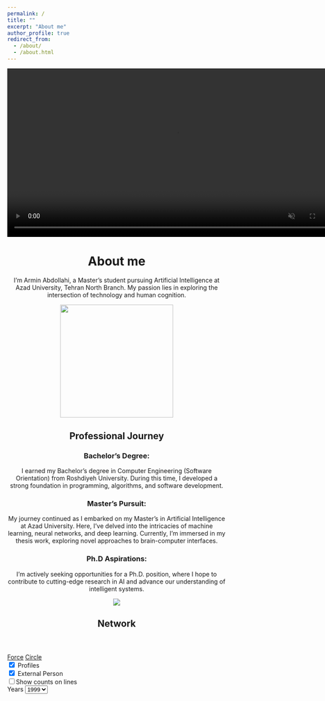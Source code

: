 ```yaml
---
permalink: /
title: ""
excerpt: "About me"
author_profile: true
redirect_from: 
  - /about/
  - /about.html
---
```



<video width="775" autoplay loop muted>
  <source src="https://github.com/user-attachments/assets/07c1bec4-b9b0-489c-b48d-7e372e323bca" type="video/mp4">
</video>


<center>
  
  <h1>
    About me
  </h1>
  
  <p>
    I’m Armin Abdollahi, a Master’s student pursuing Artificial Intelligence at Azad University, Tehran North Branch. My passion lies in exploring the intersection of technology and human cognition.
  </p>

</center>

<center>
  <img src="https://github.com/user-attachments/assets/7d7f2ec5-8ae3-4f59-912c-d1b092771aff"  width="260">
</center>


<center>
  <h2>Professional Journey</h2>
  
  <p>
    <h3>Bachelor’s Degree:</h3> I earned my Bachelor’s degree in Computer Engineering (Software Orientation) from Roshdiyeh University. During this time, I developed a strong foundation in programming, algorithms, and software development.
  </p>
  
  <p>
    <h3>Master’s Pursuit:</h3> My journey continued as I embarked on my Master’s in Artificial Intelligence at Azad University. Here, I’ve delved into the intricacies of machine learning, neural networks, and deep learning. Currently, I’m immersed in my thesis work, exploring novel approaches to brain-computer interfaces.
  </p>
  
  <p>
    <h3>Ph.D Aspirations:</h3> I’m actively seeking opportunities for a Ph.D. position, where I hope to contribute to cutting-edge research in AI and advance our understanding of intelligent systems.
  </p>

</center>



<center>
  <img src="https://github.com/user-attachments/assets/36bbc47d-6e87-4e53-a2da-55f3adfabf7f">
</center>





















<div class="page-section-content page-section-content-persons page-section-content-persons-view" style="padding-top: 0"> <div class="pure-custom"> <div class="page-section-content page-section-content-persons page-section-content-persons-network"> <div class="container"> <section class="page-section content-relation-section organisations-network-section"> <header> <h1 class="title icon icon-network"> <span class="title">Network</span> </h1> </header> <div id="researchNetworkPlaceholder"></div> <div data-content-family="com.elsevier.pure.portal.Person" data-content-id="440f7ae2-2233-4060-855c-c2a25188e2fe" data-locale="en_US" id="researchNetworkContainer"> <div id="researchNetworkHeader"> <div class="viewcontrols"> <a class="pure_icon pure_icon_play" href="javascript://" rel="play" title='Play'></a> <a class="pure_icon pure_icon_zoom-in" href="javascript://" rel="zoom_in" title='Zoom in'></a> <a class="pure_icon pure_icon_zoom-out" href="javascript://" rel="zoom_out" title='Zoom out'></a> <a class="pure_icon pure_icon_expand" rel="expand" title='Maximize the network inside your browser window'></a> <a class="pure_icon pure_icon_contract" rel="contract" title='orginal-size'></a> </div> <div class="views"> <a class="selected" href="javascript://" rel="force" title="Force"><span>Force</span></a> <a href="javascript://" rel="circle" title="Circle"><span>Circle </span></a> </div> </div> <div id="researchNetworkViewer"> <div class="controls"> <div class="families"> <div class="family"> <input name="_family_person" type="hidden"><input data-family="com.elsevier.pure.portal.Person" data-family-url="persons" id="family_person" name="family_person" type="checkbox" checked="checked"> <label for="family_person"><em class="icon icon-person"></em></label> <span>Profiles</span>
                        </div>
                        <div class="family">
                            <input name="_family_externalperson" type="hidden"><input data-family="com.elsevier.pure.portal.ExternalPerson" data-family-url="externalpersons" id="family_externalperson" name="family_externalperson" type="checkbox" checked="checked"> <label for="family_externalperson"><em class="icon icon-externalperson"></em></label> <span>External Person </span>
                        </div>





</div>
                    <div class="lines">
                        <input id="showCounts" type="checkbox"><label for="showCounts"></label><span>Show counts on lines</span>
                    </div>
                    <div class="years">
                        <label class="block" for="startYear">Years </label> <select id="startYear" name="startYear">
                        
  <option value="1999" >
      1999
  </option>
                        
  <option value="2000" >
      2000
  </option>
                        
  <option value="2001" >
      2001
  </option>
                        
  <option value="2002" >
      2002
  </option>
                        
  <option value="2003" >
      2003
  </option>
                        
  <option value="2004" >
      2004
  </option>
                        
  <option value="2005" >
      2005
  </option>
                        
  <option value="2006" >
      2006
  </option>
                        
  <option value="2007" >
      2007
  </option>
                        
                        <option value="2008" >
                            2008
                        </option>
                        
                        <option value="2009" >
                            2009
                        </option>
                        
                        <option value="2010" >
                            2010
                        </option>
                        
                        <option value="2011" >
                            2011
                        </option>
                        
                        <option value="2012" >
                            2012
                        </option>
                        
                        <option value="2013" >
                            2013
                        </option>
                        
                        <option value="2014" >
                            2014
                        </option>
                        
                        <option value="2015" >
                            2015
                        </option>
                        
                        <option value="2016" >
                            2016
                        </option>
                        
                        <option value="2017" >
                            2017
                        </option>
                        
                        <option value="2018" >
                            2018
                        </option>
                        
                        <option value="2019" >
                            2019
                        </option>
                        
                        <option value="2020"  selected=selected>
                            2020
                        </option>
                        
                        <option value="2021" >
                            2021
                        </option>
                        
                        <option value="2022" >
                            2022
                        </option>
                        
                        <option value="2023" >
                            2023
                        </option>
                        
                        <option value="2024" >
                            2024
                        </option>
                        
                    </select>
                        <label for="endYear">to</label>
                        <select id="endYear" name="endYear">
                                
                            <option value="1999" >
                                1999
                            </option>
                            
                            <option value="2000" >
                                2000
                            </option>
                            
                            <option value="2001" >
                                2001
                            </option>
                            
                            <option value="2002" >
                                2002
                            </option>
                            
                            <option value="2003" >
                                2003
                            </option>
                            
                            <option value="2004" >
                                2004
                            </option>
                            
                            <option value="2005" >
                                2005
                            </option>
                            
                            <option value="2006" >
                                2006
                            </option>
                            
                            <option value="2007" >
                                2007
                            </option>
                            
                            <option value="2008" >
                                2008
                            </option>
                            
                            <option value="2009" >
                                2009
                            </option>
                            
                            <option value="2010" >
                                2010
                            </option>
                            
                            <option value="2011" >
                                2011
                            </option>
                            
                            <option value="2012" >
                                2012
                            </option>
                            
                            <option value="2013" >
                                2013
                            </option>
                            
                            <option value="2014" >
                                2014
                            </option>
                            
                            <option value="2015" >
                                2015
                            </option>
                            
                            <option value="2016" >
                                2016
                            </option>
                            
                            <option value="2017" >
                                2017
                            </option>
                            
                            <option value="2018" >
                                2018
                            </option>
                            
                            <option value="2019" >
                                2019
                            </option>
                            
                            <option value="2020" >
                                2020
                            </option>
                            
                            <option value="2021" >
                                2021
                            </option>
                            
                            <option value="2022" >
                                2022
                            </option>
                            
                            <option value="2023" >
                                2023
                            </option>
                            
                            <option value="2024"  selected=selected>
                                2024
                            </option>
                            
                    </select>
                    </div>
                    <div>
                        <label class="block" for="minCollaborationCount">Collaboration minimum</label>
                        <select id="minCollaborationCount" name="minCollaborationCount">
                            
                            <option value="1" >
                                1
                            </option>
                            
                            <option value="2"  selected=selected>
                                2
                            </option>
                            
                            <option value="3" >
                                3
                            </option>
                            
                            <option value="4" >
                                4
                            </option>
                            
                            <option value="5" >
                                5
                            </option>
                            
                            <option value="6" >
                                6
                            </option>
                            
                            <option value="7" >
                                7
                            </option>
                            
                            <option value="8" >
                                8
                            </option>
                            
                            <option value="9" >
                                9
                            </option>
                            
                            <option value="10" >
                                10
                            </option>
                            
                            <option value="15" >
                                15
                            </option>
                            
                            <option value="20" >
                                20
                            </option>
                            
                            <option value="25" >
                                25
                            </option>
                            
                            <option value="30" >
                                30
                            </option>
                            
                            <option value="35" >
                                35
                            </option>
                            
                            <option value="40" >
                                40
                            </option>
                            
                            <option value="45" >
                                45
                            </option>
                            
                            <option value="50" >
                                50
                            </option>
                            
                            <option value="75" >
                                75
                            </option>
                            
                            <option value="100" >
                                100
                            </option>
                            
                            <option value="125" >
                                125
                            </option>
                            
                        <option value="250">
                            250
                        </option>
                        <option value="500">
                            500
                        </option>
                    </select>
                    </div>
                </div>
                <div data-collaboration-title="{count}  research outputs of {source} And {target}" id="researchNetworkDetails">
                    <div class="help">
                        <p>
                            Click on a line in the diagram to see collaboration details.
                        </p>
                        <p>
                            Click icons to see information about the content.
                        </p>
                    </div>
                </div>
            </div>
            
            <div id="researchNetworkDiagram">
                <div data-message="{count} results match the filters. This many results may slow your browser to a crawl." id="researchNetworkSizeWarning" style="display: none;">
                    <span class="message"></span> <a href="javascript://" id="researchNetworkSizeAccept">Show the results anyway</a>
                </div>
                <!--<link href="https://asu.pure.elsevier.com/assets/platform/pure-font/style-4b04b626754f0448e0b501b273532fc0.css" rel="stylesheet">-->
                <div class="portal_diagram portal_diagram_adaptive portal_diagram_hideedgelabels portal_diagram_drawing_size1" id="diagram">
                    <div class="portal_diagram_bar"><span class="portal_diagram_layouts"><a href="javascript://" rel="force">Force</a><a href="javascript://" rel="circle">Circle</a></span><span class="portal_diagram_navigation"><a href="javascript://" rel="zoom_in">In</a><a href="javascript://" rel="zoom_out">Out</a></span><span class="portal_diagram_actions"><a href="javascript://" rel="play">Play</a></span></div>
                    <div class="portal_diagram_drawing"></div>
                    <div class="portal_diagram_controls">
                        <div class="portal_diagram_controls_search">
                            <i class="icon icon-magnifying-glass"></i>
                            <input id="diagramSearch" aria-label="Enter" search="" terms...="" autocomplete="off" spellcheck="false" type="text">
                        </div>
                        <div class="portal_diagram_controls_searchresult"></div>
                    </div>
                </div>
            </div>
            
        </div>
    </section>
